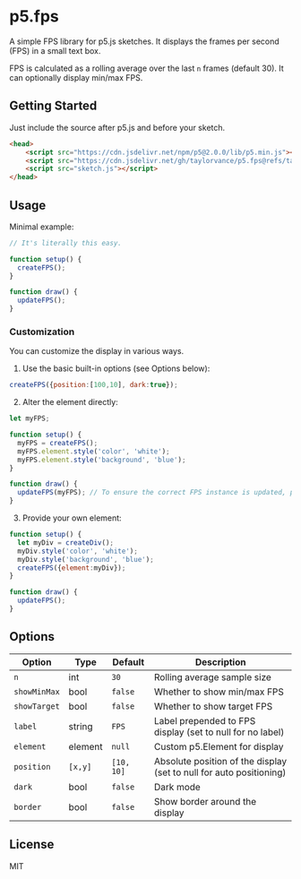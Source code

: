 # p5.fps

A simple FPS library for p5.js sketches. It displays the frames per second (FPS) in a small text box.

FPS is calculated as a rolling average over the last `n` frames (default 30). It can optionally display min/max FPS.

## Getting Started

Just include the source after p5.js and before your sketch.

```html
<head>
    <script src="https://cdn.jsdelivr.net/npm/p5@2.0.0/lib/p5.min.js"></script>
    <script src="https://cdn.jsdelivr.net/gh/taylorvance/p5.fps@refs/tags/v0.1.0/p5.fps.js"></script>
    <script src="sketch.js"></script>
</head>
```

## Usage

Minimal example:

```js
// It's literally this easy.

function setup() {
  createFPS();
}

function draw() {
  updateFPS();
}
```

### Customization

You can customize the display in various ways.

1. Use the basic built-in options (see Options below):

```js
createFPS({position:[100,10], dark:true});
```

2. Alter the element directly:

```js
let myFPS;

function setup() {
  myFPS = createFPS();
  myFPS.element.style('color', 'white');
  myFPS.element.style('background', 'blue');
}

function draw() {
  updateFPS(myFPS); // To ensure the correct FPS instance is updated, pass it to the update function.
}
```

3. Provide your own element:

```js
function setup() {
  let myDiv = createDiv();
  myDiv.style('color', 'white');
  myDiv.style('background', 'blue');
  createFPS({element:myDiv});
}

function draw() {
  updateFPS();
}
```

## Options

| Option       | Type    | Default    | Description                                                         |
|--------------|---------|------------|---------------------------------------------------------------------|
| `n`          | int     | `30`       | Rolling average sample size                                         |
| `showMinMax` | bool    | `false`    | Whether to show min/max FPS                                         |
| `showTarget` | bool    | `false`    | Whether to show target FPS                                          |
| `label`      | string  | `FPS `     | Label prepended to FPS display (set to null for no label)           |
| `element`    | element | `null`     | Custom p5.Element for display                                       |
| `position`   | `[x,y]` | `[10, 10]` | Absolute position of the display (set to null for auto positioning) |
| `dark`       | bool    | `false`    | Dark mode                                                           |
| `border`     | bool    | `false`    | Show border around the display                                      |

## License

MIT
